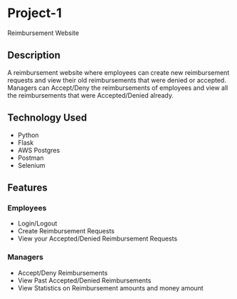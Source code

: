 # Project-1
Reimbursement Website

## Description
A reimbursement website where employees can create new reimbursement requests and view their old reimbursements that were denied or accepted. Managers can Accept/Deny the reimbursements of employees and view all the reimbursements that were Accepted/Denied already.

## Technology Used
* Python
* Flask
* AWS Postgres
* Postman
* Selenium

## Features
### Employees
* Login/Logout
* Create Reimbursement Requests
* View your Accepted/Denied Reimbursement Requests
### Managers
* Accept/Deny Reimbursements
* View Past Accepted/Denied Reimbursements
*  View Statistics on Reimbursement amounts and money amount
